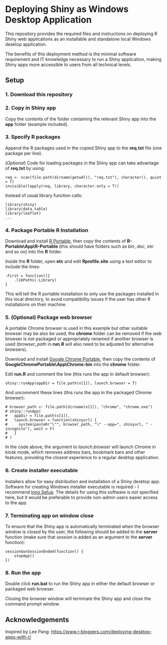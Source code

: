 # Deploying Shiny as Windows Desktop Application

This repository provides the required files and instructions on deploying R Shiny web applications as an installable and standalone local Windows desktop application.

The benefits of this deployment method is the minimal software requirement and IT knowledge necessary to run a Shiny application, making Shiny apps more accessible to users from all technical levels.

## Setup

### 1. Download this repository

### 2. Copy in Shiny app

Copy the contents of the folder containing the relevant Shiny app into the **app** folder (example included).

### 3. Specify R packages

Append the R packages used in the copied Shiny app to the **req.txt** file (one package per line).

(*Optional*) Code for loading packages in the Shiny app can take advantage of **req.txt** by using:

```
req <- scan(file.path(dirname(getwd()), "req.txt"), character(), quiet = T)
invisible(lapply(req, library, character.only = T))
```

Instead of usual library function calls:

```
library(shiny)
library(data.table)
library(leaflet)
...
```

### 4. Package Portable R Installation

Download and install [R Portable](https://sourceforge.net/projects/rportable/), then copy the contents of **R-Portable\App\R-Portable** (this should have folders such as *bin*, *doc*, *etc* and so on) into the **R** folder.

Inside the **R** folder, open **etc** and edit **Rprofile.site** using a text editor to include the lines:

```
.First = function(){
    .libPaths(.Library)
}
```

This will tell the R portable installation to only use the packages installed in this local directory, to avoid compatibility issues if the user has other R installations on their machine.

### 5. (Optional) Package web browser

A portable Chrome browser is used in this example but other suitable browser may be also be used, the **chrome** folder can be removed if the web browser is not packaged or appropriately renamed if another browser is used (*browser_path* in **run.R** will also need to be adjusted for alternative browsers).

Download and install [Google Chrome Portable](https://portableapps.com/apps/internet/google_chrome_portable),  then copy the contents of **GoogleChromePortable\App\Chrome-bin** into the **chrome** folder.

Edit **run.R** and comment the line (this runs the app in default browser):

```
shiny::runApp(appDir = file.path(x[1]), launch.browser = T)
```

And uncomment these lines (this runs the app in the packaged Chrome browser):

```
# browser_path <- file.path(dirname(x[1]), "chrome", "chrome.exe")
# shiny::runApp(
#   appDir = file.path(x[1]),
#   launch.browser = function(shinyurl) {
#     system(paste0("\"", browser_path, "\" --app=", shinyurl, " -incognito"), wait = F)
#   }
# )
```

In the code above, the argument to *launch.browser* will launch Chrome in kiosk mode, which removes address bars, bookmark bars and other features, providing the closest experience to a regular desktop application.

### 6. Create installer executable

Installers allow for easy distribution and installation of a Shiny desktop app. Software for creating Windows installer executable is required - I recommend [Inno Setup](https://www.jrsoftware.org/isinfo.php). The details for using this software is not specified here, but it would be preferable to provide non-admin users easier access to the app.

### 7. Terminating app on window close

To ensure that the Shiny app is automatically terminated when the browser window is closed by the user, the following should be added to the **server** function (make sure that *session* is added as an argument to the **server** function):

```
session$onSessionEnded(function() {
    stopApp()
})
```

### 8. Run the app

Double click **run.bat** to run the Shiny app in either the default browser or packaged web browser.

Closing the browser window will terminate the Shiny app and close the command prompt window.

## Acknowledgements

Inspired by Lee Pang: https://www.r-bloggers.com/deploying-desktop-apps-with-r/
